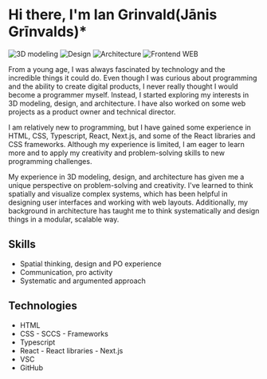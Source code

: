 
# Hi there, I'm Ian Grinvald(Jānis Grīnvalds)*
<p>
  <img src="https://img.shields.io/badge/-3D%20modeling-blue" alt="3D modeling">
  <img src="https://img.shields.io/badge/-Design-red" alt="Design">
  <img src="https://img.shields.io/badge/-Architecture-green" alt="Architecture">
  <img src="https://img.shields.io/badge/-Programming-yellow" alt="Frontend WEB">
</p>

From a young age, I was always fascinated by technology and the incredible things it could do. Even though I was curious about programming and the ability to create digital products, I never really thought I would become a programmer myself. Instead, I started exploring my interests in 3D modeling, design, and architecture. I have also worked on some web projects as a product owner and technical director.

I am relatively new to programming, but I have gained some experience in HTML, CSS, Typescript, React, Next.js, and some of the React libraries and CSS frameworks. Although my experience is limited, I am eager to learn more and to apply my creativity and problem-solving skills to new programming challenges.

My experience in 3D modeling, design, and architecture has given me a unique perspective on problem-solving and creativity. I've learned to think spatially and visualize complex systems, which has been helpful in designing user interfaces and working with web layouts. Additionally, my background in architecture has taught me to think systematically and design things in a modular, scalable way.

## Skills
* Spatial thinking, design and PO experience
* Communication, pro activity
* Systematic and argumented approach
## Technologies
- HTML
- CSS - SCCS - Frameworks
- Typescript
- React - React libraries - Next.js
- VSC
- GitHub
